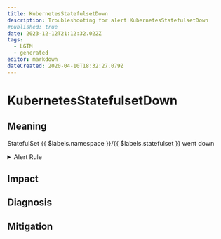 ```yaml
---
title: KubernetesStatefulsetDown
description: Troubleshooting for alert KubernetesStatefulsetDown
#published: true
date: 2023-12-12T21:12:32.022Z
tags: 
  - LGTM
  - generated
editor: markdown
dateCreated: 2020-04-10T18:32:27.079Z
---
```


# KubernetesStatefulsetDown

## Meaning
[//]: # "Short paragraph that explains what the alert means"
StatefulSet {{ $labels.namespace }}/{{ $labels.statefulset }} went down

<details>
  <summary>Alert Rule</summary>

{{% rule "kubernetes/kubestate-exporter.yml" "KubernetesStatefulsetDown" %}}

<!-- Rule when generated

```yaml
alert: KubernetesStatefulsetDown
expr: kube_statefulset_replicas != kube_statefulset_status_replicas_ready > 0
for: 1m
labels:
    severity: critical
annotations:
    summary: Kubernetes StatefulSet down ({{ $labels.namespace }}/{{ $labels.statefulset }})
    description: |-
        StatefulSet {{ $labels.namespace }}/{{ $labels.statefulset }} went down
          VALUE = {{ $value }}
          LABELS = {{ $labels }}
    runbook: https://github.com/srerun/prometheus-alerts/blob/main/content/runbooks/kubestate-exporter/KubernetesStatefulsetDown.md

```

-->

</details>


## Impact
[//]: # "What could / will happen if the alert is not addressed"



## Diagnosis
[//]: # "Steps to take to identify the cause of the problem"



## Mitigation
[//]: # "The steps necessary to resolve the alert"
